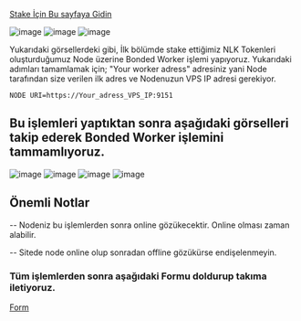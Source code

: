 [Stake İçin Bu sayfaya Gidin](https://test-staking.nulink.org/)

![image](https://miro.medium.com/max/700/1*advrRururcJljdx5qgjOTw.png)
![image](https://miro.medium.com/max/700/1*SCiwWK3-yjDZ5dGXSDs6mQ.png)
![image](https://miro.medium.com/max/700/1*KFWMgRiaoUo0qY284y6XnQ.png)

Yukarıdaki görsellerdeki gibi, İlk bölümde stake ettiğimiz NLK Tokenleri oluşturduğumuz Node üzerine Bonded Worker işlemi yapıyoruz. Yukarıdaki adımları tamamlamak için;
"Your worker adress" adresiniz yani Node tarafından size verilen ilk adres ve Nodenuzun VPS IP adresi gerekiyor.

 ```
 NODE URI=https://Your_adress_VPS_IP:9151
 ```
  
  ## Bu işlemleri yaptıktan sonra aşağıdaki görselleri takip ederek Bonded Worker işlemini tammamlıyoruz.
![image](https://miro.medium.com/max/700/1*ilYG9rnERJDhCBvsHW7nZQ.png)
![image](https://miro.medium.com/max/700/1*ilYG9rnERJDhCBvsHW7nZQ.png)
![image](https://miro.medium.com/max/700/1*cd4uxEQA4-hZIgeu1mWKIA.png)
![image](https://miro.medium.com/max/700/1*TUiOScy3-VE14pqJ1PjOAA.png)

## Önemli Notlar

--  Nodeniz bu işlemlerden sonra online gözükecektir. Online olması  zaman alabilir.

-- Sitede node online olup sonradan offline gözükürse endişelenmeyin. 

### Tüm işlemlerden sonra aşağıdaki Formu doldurup takıma iletiyoruz.
[Form](https://docs.google.com/forms/d/e/1FAIpQLSdFhnZWG6p6XLY3xqNSMRJbFFN3_M0nRXG4E23X0RPVB6b4yA/viewform)
